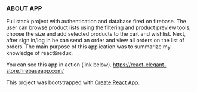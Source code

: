 ### ABOUT APP
Full stack project with authentication and database fired on firebase. The user can browse product lists using the filtering and product preview tools, choose the size and add selected products to the cart and wishlist. Next, after sign in/log in he can send an order and view all orders on the list of orders.
The main purpose of this application was to summarize my knowledge of react&redux.

You can see this app in action (link below).
https://react-elegant-store.firebaseapp.com/

This project was bootstrapped with [Create React App](https://github.com/facebook/create-react-app).
